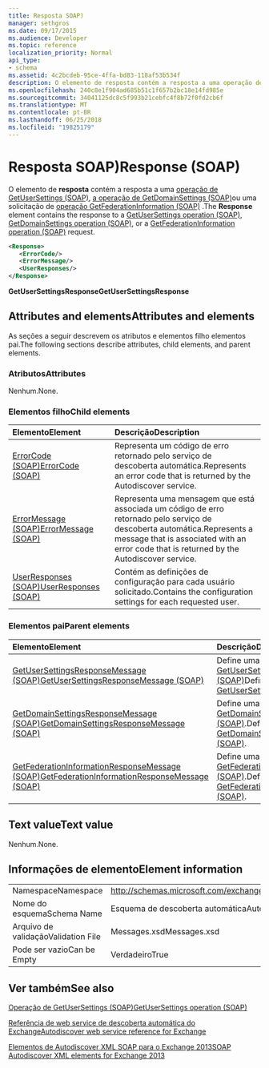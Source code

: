 ```yaml
---
title: Resposta SOAP)
manager: sethgros
ms.date: 09/17/2015
ms.audience: Developer
ms.topic: reference
localization_priority: Normal
api_type:
- schema
ms.assetid: 4c2bcdeb-95ce-4ffa-bd83-118af53b534f
description: O elemento de resposta contém a resposta a uma operação de GetUserSettings (SOAP), a operação de GetDomainSettings (SOAP) ou uma solicitação de operação (SOAP) GetFederationInformation.
ms.openlocfilehash: 240c8e1f904ad685b51c1f657b2bc18e14fd985e
ms.sourcegitcommit: 34041125dc8c5f993b21cebfc4f8b72f0fd2cb6f
ms.translationtype: MT
ms.contentlocale: pt-BR
ms.lasthandoff: 06/25/2018
ms.locfileid: "19825179"
---
```

# <a name="response-soap"></a><span data-ttu-id="9a6cc-103">Resposta SOAP)</span><span class="sxs-lookup"><span data-stu-id="9a6cc-103">Response (SOAP)</span></span>

<span data-ttu-id="9a6cc-104">O elemento de **resposta** contém a resposta a uma [operação de GetUserSettings (SOAP)](getusersettings-operation-soap.md), [a operação de GetDomainSettings (SOAP)](getdomainsettings-operation-soap.md)ou uma solicitação de [operação GetFederationInformation (SOAP)](getfederationinformation-operation-soap.md) .</span><span class="sxs-lookup"><span data-stu-id="9a6cc-104">The **Response** element contains the response to a [GetUserSettings operation (SOAP)](getusersettings-operation-soap.md), [GetDomainSettings operation (SOAP)](getdomainsettings-operation-soap.md), or a [GetFederationInformation operation (SOAP)](getfederationinformation-operation-soap.md) request.</span></span> 
  
```XML
<Response>
   <ErrorCode/>
   <ErrorMessage/>
   <UserResponses/>
</Response>
```

 <span data-ttu-id="9a6cc-105">**GetUserSettingsResponse**</span><span class="sxs-lookup"><span data-stu-id="9a6cc-105">**GetUserSettingsResponse**</span></span>
## <a name="attributes-and-elements"></a><span data-ttu-id="9a6cc-106">Attributes and elements</span><span class="sxs-lookup"><span data-stu-id="9a6cc-106">Attributes and elements</span></span>

<span data-ttu-id="9a6cc-107">As seções a seguir descrevem os atributos e elementos filho elementos pai.</span><span class="sxs-lookup"><span data-stu-id="9a6cc-107">The following sections describe attributes, child elements, and parent elements.</span></span>
  
### <a name="attributes"></a><span data-ttu-id="9a6cc-108">Atributos</span><span class="sxs-lookup"><span data-stu-id="9a6cc-108">Attributes</span></span>

<span data-ttu-id="9a6cc-109">Nenhum.</span><span class="sxs-lookup"><span data-stu-id="9a6cc-109">None.</span></span>
  
### <a name="child-elements"></a><span data-ttu-id="9a6cc-110">Elementos filho</span><span class="sxs-lookup"><span data-stu-id="9a6cc-110">Child elements</span></span>

|<span data-ttu-id="9a6cc-111">**Elemento**</span><span class="sxs-lookup"><span data-stu-id="9a6cc-111">**Element**</span></span>|<span data-ttu-id="9a6cc-112">**Descrição**</span><span class="sxs-lookup"><span data-stu-id="9a6cc-112">**Description**</span></span>|
|:-----|:-----|
|[<span data-ttu-id="9a6cc-113">ErrorCode (SOAP)</span><span class="sxs-lookup"><span data-stu-id="9a6cc-113">ErrorCode (SOAP)</span></span>](errorcode-soap.md) <br/> |<span data-ttu-id="9a6cc-114">Representa um código de erro retornado pelo serviço de descoberta automática.</span><span class="sxs-lookup"><span data-stu-id="9a6cc-114">Represents an error code that is returned by the Autodiscover service.</span></span>  <br/> |
|[<span data-ttu-id="9a6cc-115">ErrorMessage (SOAP)</span><span class="sxs-lookup"><span data-stu-id="9a6cc-115">ErrorMessage (SOAP)</span></span>](errormessage-soap.md) <br/> |<span data-ttu-id="9a6cc-116">Representa uma mensagem que está associada um código de erro retornado pelo serviço de descoberta automática.</span><span class="sxs-lookup"><span data-stu-id="9a6cc-116">Represents a message that is associated with an error code that is returned by the Autodiscover service.</span></span>  <br/> |
|[<span data-ttu-id="9a6cc-117">UserResponses (SOAP)</span><span class="sxs-lookup"><span data-stu-id="9a6cc-117">UserResponses (SOAP)</span></span>](userresponses-soap.md) <br/> |<span data-ttu-id="9a6cc-118">Contém as definições de configuração para cada usuário solicitado.</span><span class="sxs-lookup"><span data-stu-id="9a6cc-118">Contains the configuration settings for each requested user.</span></span>  <br/> |
   
### <a name="parent-elements"></a><span data-ttu-id="9a6cc-119">Elementos pai</span><span class="sxs-lookup"><span data-stu-id="9a6cc-119">Parent elements</span></span>

|<span data-ttu-id="9a6cc-120">**Elemento**</span><span class="sxs-lookup"><span data-stu-id="9a6cc-120">**Element**</span></span>|<span data-ttu-id="9a6cc-121">**Descrição**</span><span class="sxs-lookup"><span data-stu-id="9a6cc-121">**Description**</span></span>|
|:-----|:-----|
|[<span data-ttu-id="9a6cc-122">GetUserSettingsResponseMessage (SOAP)</span><span class="sxs-lookup"><span data-stu-id="9a6cc-122">GetUserSettingsResponseMessage (SOAP)</span></span>](getusersettingsresponsemessage-soap.md) <br/> |<span data-ttu-id="9a6cc-123">Define uma resposta a um [GetUserSettingsRequest (SOAP)](getusersettingsrequest-soap.md)</span><span class="sxs-lookup"><span data-stu-id="9a6cc-123">Defines a response to a [GetUserSettingsRequest (SOAP)](getusersettingsrequest-soap.md)</span></span> <br/> |
|[<span data-ttu-id="9a6cc-124">GetDomainSettingsResponseMessage (SOAP)</span><span class="sxs-lookup"><span data-stu-id="9a6cc-124">GetDomainSettingsResponseMessage (SOAP)</span></span>](getdomainsettingsresponsemessage-soap.md) <br/> |<span data-ttu-id="9a6cc-125">Define uma resposta a um [GetDomainSettingsRequest (SOAP)](getdomainsettingsrequest-soap.md).</span><span class="sxs-lookup"><span data-stu-id="9a6cc-125">Defines a response to a [GetDomainSettingsRequest (SOAP)](getdomainsettingsrequest-soap.md).</span></span>  <br/> |
|[<span data-ttu-id="9a6cc-126">GetFederationInformationResponseMessage (SOAP)</span><span class="sxs-lookup"><span data-stu-id="9a6cc-126">GetFederationInformationResponseMessage (SOAP)</span></span>](getfederationinformationresponsemessage-soap.md) <br/> |<span data-ttu-id="9a6cc-127">Define uma resposta a um [GetFederationInformationRequest (SOAP)](getfederationinformationrequest-soap.md).</span><span class="sxs-lookup"><span data-stu-id="9a6cc-127">Defines a response to a [GetFederationInformationRequest (SOAP)](getfederationinformationrequest-soap.md).</span></span>  <br/> |
   
## <a name="text-value"></a><span data-ttu-id="9a6cc-128">Text value</span><span class="sxs-lookup"><span data-stu-id="9a6cc-128">Text value</span></span>

<span data-ttu-id="9a6cc-129">Nenhum.</span><span class="sxs-lookup"><span data-stu-id="9a6cc-129">None.</span></span>
  
## <a name="element-information"></a><span data-ttu-id="9a6cc-130">Informações de elemento</span><span class="sxs-lookup"><span data-stu-id="9a6cc-130">Element information</span></span>

|||
|:-----|:-----|
|<span data-ttu-id="9a6cc-131">Namespace</span><span class="sxs-lookup"><span data-stu-id="9a6cc-131">Namespace</span></span>  <br/> |http://schemas.microsoft.com/exchange/2010/Autodiscover  <br/> |
|<span data-ttu-id="9a6cc-132">Nome do esquema</span><span class="sxs-lookup"><span data-stu-id="9a6cc-132">Schema Name</span></span>  <br/> |<span data-ttu-id="9a6cc-133">Esquema de descoberta automática</span><span class="sxs-lookup"><span data-stu-id="9a6cc-133">Autodiscover schema</span></span>  <br/> |
|<span data-ttu-id="9a6cc-134">Arquivo de validação</span><span class="sxs-lookup"><span data-stu-id="9a6cc-134">Validation File</span></span>  <br/> |<span data-ttu-id="9a6cc-135">Messages.xsd</span><span class="sxs-lookup"><span data-stu-id="9a6cc-135">Messages.xsd</span></span>  <br/> |
|<span data-ttu-id="9a6cc-136">Pode ser vazio</span><span class="sxs-lookup"><span data-stu-id="9a6cc-136">Can be Empty</span></span>  <br/> |<span data-ttu-id="9a6cc-137">Verdadeiro</span><span class="sxs-lookup"><span data-stu-id="9a6cc-137">True</span></span>  <br/> |
   
## <a name="see-also"></a><span data-ttu-id="9a6cc-138">Ver também</span><span class="sxs-lookup"><span data-stu-id="9a6cc-138">See also</span></span>



[<span data-ttu-id="9a6cc-139">Operação de GetUserSettings (SOAP)</span><span class="sxs-lookup"><span data-stu-id="9a6cc-139">GetUserSettings operation (SOAP)</span></span>](getusersettings-operation-soap.md)


[<span data-ttu-id="9a6cc-140">Referência de web service de descoberta automática do Exchange</span><span class="sxs-lookup"><span data-stu-id="9a6cc-140">Autodiscover web service reference for Exchange</span></span>](autodiscover-web-service-reference-for-exchange.md)
  
[<span data-ttu-id="9a6cc-141">Elementos de Autodiscover XML SOAP para o Exchange 2013</span><span class="sxs-lookup"><span data-stu-id="9a6cc-141">SOAP Autodiscover XML elements for Exchange 2013</span></span>](soap-autodiscover-xml-elements-for-exchange-2013.md)

